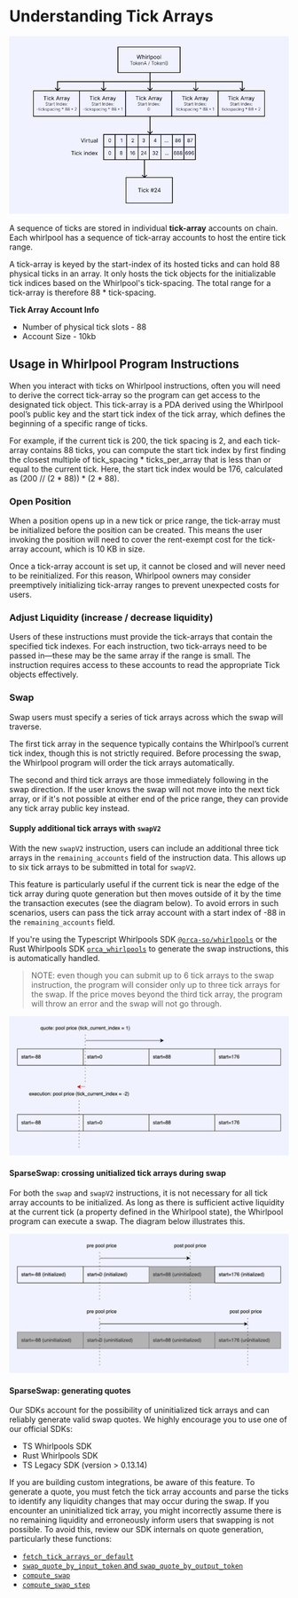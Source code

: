 # Understanding Tick Arrays
![TickArray Account Architecture](../../static/img/02-Architecture%20Overview/tickarray-overview.png)

A sequence of ticks are stored in individual **tick-array** accounts on chain. Each whirlpool has a sequence of tick-array accounts to host the entire tick range. 

A tick-array is keyed by the start-index of its hosted ticks and can hold 88 physical ticks in an array. It only hosts the tick objects for the initializable tick indices based on the Whirlpool's tick-spacing. The total range for a tick-array is therefore 88 * tick-spacing.

**Tick Array Account Info**
- Number of physical tick slots - 88
- Account Size - 10kb

## Usage in Whirlpool Program Instructions
When you interact with ticks on Whirlpool instructions, often you will need to derive the correct tick-array so the program can get access to the designated tick object. This tick-array is a PDA derived using the Whirlpool pool’s public key and the start tick index of the tick array, which defines the beginning of a specific range of ticks.

For example, if the current tick is 200, the tick spacing is 2, and each tick-array contains 88 ticks, you can compute the start tick index by first finding the closest multiple of tick_spacing * ticks_per_array that is less than or equal to the current tick. Here, the start tick index would be 176, calculated as (200 // (2 * 88)) * (2 * 88).

### Open Position
When a position opens up in a new tick or price range, the tick-array must be initialized before the position can be created. This means the user invoking the position will need to cover the rent-exempt cost for the tick-array account, which is 10 KB in size.

Once a tick-array account is set up, it cannot be closed and will never need to be reinitialized. For this reason, Whirlpool owners may consider preemptively initializing tick-array ranges to prevent unexpected costs for users.

### Adjust Liquidity (increase / decrease liquidity)
Users of these instructions must provide the tick-arrays that contain the specified tick indexes. For each instruction, two tick-arrays need to be passed in—these may be the same array if the range is small. The instruction requires access to these accounts to read the appropriate Tick objects effectively.

### Swap
Swap users must specify a series of tick arrays across which the swap will traverse.

The first tick array in the sequence typically contains the Whirlpool’s current tick index, though this is not strictly required. Before processing the swap, the Whirlpool program will order the tick arrays automatically.

The second and third tick arrays are those immediately following in the swap direction. If the user knows the swap will not move into the next tick array, or if it's not possible at either end of the price range, they can provide any tick array public key instead.

#### Supply additional tick arrays with `swapV2`
With the new `swapV2` instruction, users can include an additional three tick arrays in the `remaining_accounts` field of the instruction data. This allows up to six tick arrays to be submitted in total for `swapV2`.

This feature is particularly useful if the current tick is near the edge of the tick array during quote generation but then moves outside of it by the time the transaction executes (see the diagram below). To avoid errors in such scenarios, users can pass the tick array account with a start index of -88 in the `remaining_accounts` field.
 
If you're using the Typescript Whirlpools SDK [`@orca-so/whirlpools`](https://www.npmjs.com/package/@orca-so/whirlpools) or the Rust Whirlpools SDK [`orca_whirlpools`](https://crates.io/crates/orca_whirlpools) to generate the swap instructions, this is automatically handled.

> NOTE: even though you can submit up to 6 tick arrays to the swap instruction, the program will consider only up to three tick arrays for the swap. If the price moves beyond the third tick array, the program will throw an error and the swap will not go through.

![Sparse Swap Overview 1](../../static/img/02-Architecture%20Overview/sparseswap-1.png)

#### SparseSwap: crossing unitialized tick arrays during swap
For both the `swap` and `swapV2` instructions, it is not necessary for all tick array accounts to be initialized. As long as there is sufficient active liquidity at the current tick (a property defined in the Whirlpool state), the Whirlpool program can execute a swap. The diagram below illustrates this.

![Sparse Swap Overview 2](../../static/img/02-Architecture%20Overview/sparseswap-2.png)

#### SparseSwap: generating quotes
Our SDKs account for the possibility of uninitialized tick arrays and can reliably generate valid swap quotes. We highly encourage you to use one of our official SDKs:
- TS Whirlpools SDK
- Rust Whirlpools SDK
- TS Legacy SDK (version > 0.13.14)

If you are building custom integrations, be aware of this feature. To generate a quote, you must fetch the tick array accounts and parse the ticks to identify any liquidity changes that may occur during the swap. If you encounter an uninitialized tick array, you might incorrectly assume there is no remaining liquidity and erroneously inform users that swapping is not possible. To avoid this, review our SDK internals on quote generation, particularly these functions:
- [`fetch_tick_arrays_or_default`](https://github.com/orca-so/whirlpools/blob/4c75c2f0bbc9fa8ad850a49ddf2ed37e527901f8/rust-sdk/whirlpool/src/swap.rs#L70-L112)
- [`swap_quote_by_input_token` and `swap_quote_by_output_token`](https://github.com/orca-so/whirlpools/blob/4c75c2f0bbc9fa8ad850a49ddf2ed37e527901f8/rust-sdk/core/src/quote/swap.rs#L29-L149)
- [`compute_swap`](https://github.com/orca-so/whirlpools/blob/4c75c2f0bbc9fa8ad850a49ddf2ed37e527901f8/rust-sdk/core/src/quote/swap.rs#L178-L295)
- [`compute_swap_step`](https://github.com/orca-so/whirlpools/blob/4c75c2f0bbc9fa8ad850a49ddf2ed37e527901f8/rust-sdk/core/src/quote/swap.rs#L326-L412)